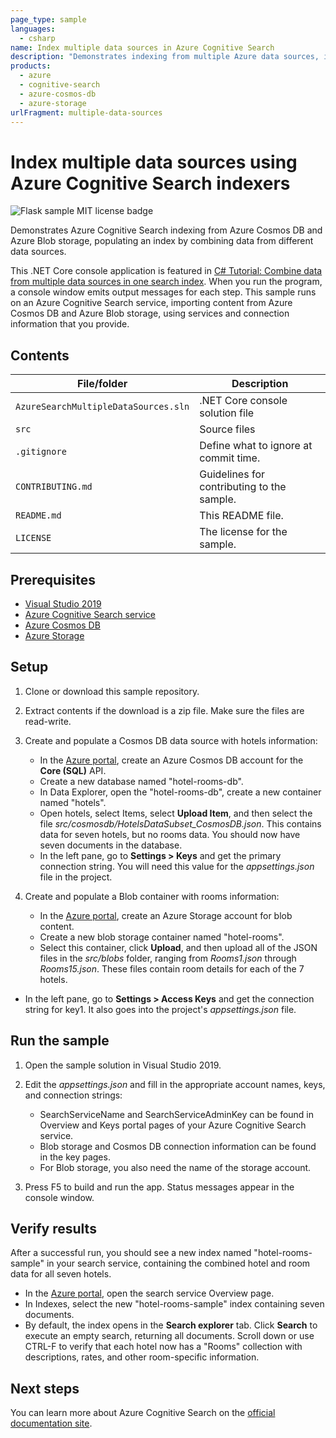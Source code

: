```yaml
---
page_type: sample
languages:
  - csharp
name: Index multiple data sources in Azure Cognitive Search
description: "Demonstrates indexing from multiple Azure data sources, including Cosmos DB and Blob storage. This example builds a C# console application using the Azure Cognitive Search .NET SDK."
products:
  - azure
  - cognitive-search
  - azure-cosmos-db
  - azure-storage
urlFragment: multiple-data-sources
---
```


# Index multiple data sources using Azure Cognitive Search indexers

![Flask sample MIT license badge](https://img.shields.io/badge/license-MIT-green.svg)

Demonstrates Azure Cognitive Search indexing from Azure Cosmos DB and Azure Blob storage, populating an index by combining data from different data sources.

This .NET Core console application is featured in [C# Tutorial: Combine data from multiple data sources in one search index](https://docs.microsoft.com/azure/search/tutorial-multiple-data-sources). When you run the program, a console window emits output messages for each step. This sample runs on an Azure Cognitive Search service, importing content from Azure Cosmos DB and Azure Blob storage, using services and connection information that you provide.

## Contents

| File/folder | Description |
|-------------|-------------|
| `AzureSearchMultipleDataSources.sln`       | .NET Core console solution file |
| `src`       | Source files |
| `.gitignore` | Define what to ignore at commit time. |
| `CONTRIBUTING.md` | Guidelines for contributing to the sample. |
| `README.md` | This README file. |
| `LICENSE`   | The license for the sample. |

## Prerequisites

- [Visual Studio 2019](https://visualstudio.microsoft.com/downloads/)
- [Azure Cognitive Search service](https://docs.microsoft.com/azure/search/search-create-service-portal)
- [Azure Cosmos DB](https://docs.microsoft.com/azure/cosmos-db/create-cosmosdb-resources-portal)
- [Azure Storage](https://docs.microsoft.com/azure/storage/common/storage-quickstart-create-account)

## Setup

1. Clone or download this sample repository.

1. Extract contents if the download is a zip file. Make sure the files are read-write.

1. Create and populate a Cosmos DB data source with hotels information:

   + In the [Azure portal](https://portal.azure.com), create an Azure Cosmos DB account for the **Core (SQL)** API. 
   + Create a new database named "hotel-rooms-db".
   + In Data Explorer, open the "hotel-rooms-db", create a new container named "hotels".
   + Open hotels, select Items, select **Upload Item**, and then select the file *src/cosmosdb/HotelsDataSubset_CosmosDB.json*. This contains data for seven hotels, but no rooms data. You should now have seven documents in the database.
   + In the left pane, go to **Settings > Keys** and get the primary connection string. You will need this value for the *appsettings.json* file in the project.

1. Create and populate a Blob container with rooms information:

   + In the [Azure portal](https://portal.azure.com), create an Azure Storage account for blob content. 
   + Create a new blob storage container named "hotel-rooms".
   + Select this container, click **Upload**, and then upload all of the JSON files in the *src/blobs* folder, ranging from *Rooms1.json* through *Rooms15.json*. These files contain room details for each of the 7 hotels.
  + In the left pane, go to **Settings > Access Keys** and get the connection string for key1. It also goes into the project's *appsettings.json* file.

## Run the sample

1. Open the sample solution in Visual Studio 2019.

1. Edit the  *appsettings.json* and fill in the appropriate account names, keys, and connection strings:

   + SearchServiceName and SearchServiceAdminKey can be found in Overview and Keys portal pages of your Azure Cognitive Search service.
   + Blob storage and Cosmos DB connection information can be found in the key pages.
   + For Blob storage, you also need the name of the storage account.

1. Press F5 to build and run the app. Status messages appear in the console window.

## Verify results

After a successful run, you should see a new index named "hotel-rooms-sample" in your search service, containing the combined hotel and room data for all seven hotels. 

   + In the [Azure portal](https://portal.azure.com), open the search service Overview page.
   + In Indexes, select the new "hotel-rooms-sample" index containing seven documents.
   + By default, the index opens in the **Search explorer** tab. Click **Search** to execute an empty search, returning all documents. Scroll down or use CTRL-F to verify that each hotel now has a "Rooms" collection with descriptions, rates, and other room-specific information.

## Next steps

You can learn more about Azure Cognitive Search on the [official documentation site](https://docs.microsoft.com/azure/search).
